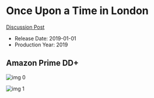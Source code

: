 # Once Upon a Time in London

[Discussion Post](https://www.avsforum.com/threads/bass-eq-for-filtered-movies.2995212/post-58686238)

* Release Date: 2019-01-01
* Production Year: 2019

## Amazon Prime DD+

![img 0](https://i.imgur.com/BVV7gZ5.jpg)

![img 1](https://i.imgur.com/orir48p.png)

